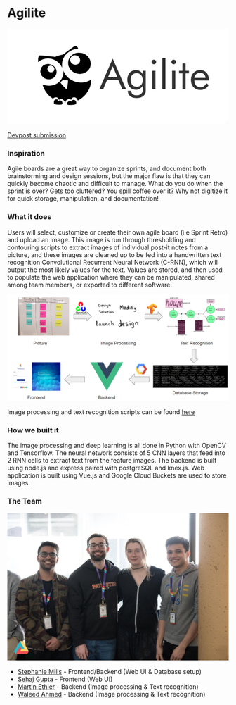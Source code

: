 # Agilite
![](images/logo.png)

[Devpost submission](https://devpost.com/software/agilite)

### Inspiration
Agile boards are a great way to organize sprints, and document both brainstorming and design sessions, but the major flaw is that they can quickly become chaotic and difficult to manage. What do you do when the sprint is over? Gets too cluttered? You spill coffee over it? Why not digitize it for quick storage, manipulation, and documentation!

### What it does
Users will select, customize or create their own agile board (i.e Sprint Retro) and upload an image. This image is run through thresholding and contouring scripts to extract images of individual post-it notes from a picture, and these images are cleaned up to be fed into a handwritten text recognition Convolutional Recurrent Neural Network (C-RNN), which will output the most likely values for the text. Values are stored, and then used to populate the web application where they can be manipulated, shared among team members, or exported to different software.

![Workflow](images/workflow.PNG)

Image processing and text recognition scripts can be found [here](backend/src/scripts)

### How we built it
The image processing and deep learning is all done in Python with OpenCV and Tensorflow. The neural network consists of 5 CNN layers that feed into 2 RNN cells to extract text from the feature images. The backend is built using node.js and express paired with postgreSQL and knex.js. Web application is built using Vue.js and Google Cloud Buckets are used to store images.

### The Team 
![](images/team_photo.jpg)
* [Stephanie Mills](https://github.com/StephanieJoyMills) - Frontend/Backend (Web UI & Database setup)
* [Sehaj Gupta](https://github.com/sehajgupta) - Frontend (Web UI)
* [Martin Ethier](https://github.com/MartinEthier) - Backend (Image processing & Text recognition)
* [Waleed Ahmed](https://github.com/w29ahmed) - Backend (Image processing & Text recognition)